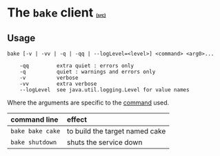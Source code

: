# The `bake` client <font size='1'><a href='http://code.google.com/p/prebake/source/browse/trunk/code/src/org/prebake/client/Bake.java'>(src)</a></font> #

## Usage ##

```
bake [-v | -vv | -q | -qq | --logLevel=<level>] <command> <arg0>...

    -qq         extra quiet : errors only
    -q          quiet : warnings and errors only
    -v          verbose
    -vv         extra verbose
    --logLevel  see java.util.logging.Level for value names
```

Where the arguments are specific to the [command](PreBakeCommand.md) used.

| **command line** | **effect** |
|:-----------------|:-----------|
| `bake bake cake` | to build the target named cake |
| `bake shutdown` | shuts the service down |